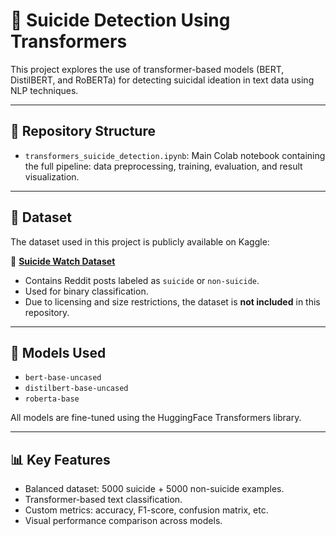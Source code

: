# 🧠 Suicide Detection Using Transformers

This project explores the use of transformer-based models (BERT, DistilBERT, and RoBERTa) for detecting suicidal ideation in text data using NLP techniques.

---

## 📁 Repository Structure

- `transformers_suicide_detection.ipynb`: Main Colab notebook containing the full pipeline: data preprocessing, training, evaluation, and result visualization.

---

## 📂 Dataset

The dataset used in this project is publicly available on Kaggle:

🔗 [**Suicide Watch Dataset**](https://www.kaggle.com/datasets/nikhileswarkomati/suicide-watch)

- Contains Reddit posts labeled as `suicide` or `non-suicide`.
- Used for binary classification.
- Due to licensing and size restrictions, the dataset is **not included** in this repository.

---

## 🧠 Models Used

- `bert-base-uncased`
- `distilbert-base-uncased`
- `roberta-base`

All models are fine-tuned using the HuggingFace Transformers library.

---

## 📊 Key Features

- Balanced dataset: 5000 suicide + 5000 non-suicide examples.
- Transformer-based text classification.
- Custom metrics: accuracy, F1-score, confusion matrix, etc.
- Visual performance comparison across models.

